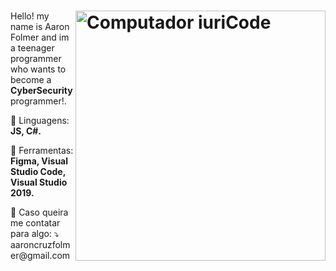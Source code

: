 # <img src="file:///home/aaronfolmer/Downloads/undraw_feeling_proud_qne1.png" min-width="400px" max-width="400px" width="400px" align="right" alt="Computador iuriCode">

<p align="left"> 
  Hello! my name is Aaron Folmer and im a teenager programmer who wants to become a <strong>CyberSecurity</strong> programmer!.
</p>

<p align="left">
  🦄 Linguagens: <strong>JS, C#.</strong>
</p>

<p align="left">
  💼 Ferramentas: <strong>Figma, Visual Studio Code, Visual Studio 2019.</strong>
</p>

<p align="left">
  💌 Caso queira me contatar para algo: ⤵️ <br>
  aaroncruzfolmer@gmail.com </br>
</p>


